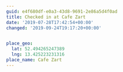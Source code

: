 ```yaml
---
guid: e4f680df-e0a3-43d8-9691-2e86a5d4f0ad
title: Checked in at Cafe Zart
date: '2019-07-28T17:42:54+00:00'
changed: '2019-09-24T19:17:20+00:00'


place_geo:
  lat: 52.494265247389
  lng: 13.425223231316
place_name: Cafe Zart
---
```


